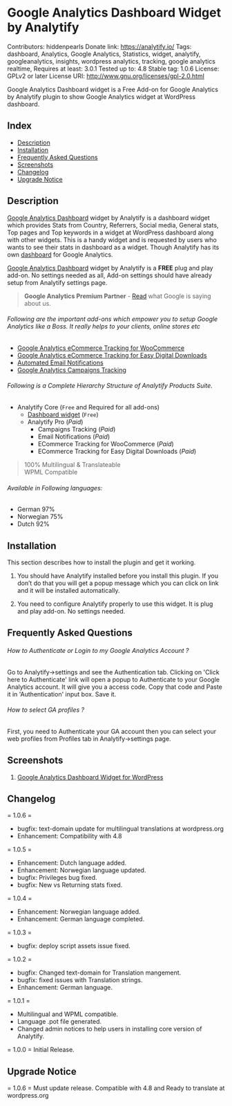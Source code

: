 # Google Analytics Dashboard Widget by Analytify
Contributors: hiddenpearls
Donate link: https://analytify.io/
Tags: dashboard, Analytics, Google Analytics, Statistics, widget, analytify, googleanalytics, insights, wordpress analytics, tracking, google analytics realtime,
Requires at least: 3.0.1
Tested up to: 4.8
Stable tag: 1.0.6
License: GPLv2 or later
License URI: http://www.gnu.org/licenses/gpl-2.0.html

Google Analytics Dashboard widget is a Free Add-on for Google Analytics by Analytify plugin to show Google Analytics widget at WordPress dashboard.

Index
------
- [Description](#description)
- [Installation](#installation)
- [Frequently Asked Questions](#frequently-asked-questions)
- [Screenshots](#screenshots)
- [Changelog](#changelog)
- [Upgrade Notice](#upgrade-notice)
## Description

[Google Analytics Dashboard](http://analytify.io/details) widget by Analytify is a dashboard widget which provides Stats from Country, Referrers, Social media, General stats, Top pages and Top keywords in a widget at WordPress dashboard along with other widgets. This is a handy widget and is requested by users who wants to see their stats in dashboard as a widget. Though Analytify has its own [dashboard](http://analytify.io/details) for Google Analytics.

[Google Analytics Dashboard](http://analytify.io/details) widget by Analytify is a **FREE**  plug and play add-on. No settings needed as all, Add-on settings should have already setup from Analytify settings page.


>**Google Analytics Premium Partner** - [Read](https://www.google.com/analytics/partners/company/5179388639313920/gadp/5629499534213120/app/5707702298738688/listing/5639274879778816) what Google is saying about us.
>

###### Following are the important add-ons which empower you to setup Google Analytics like a Boss. It really helps to your clients, online stores etc

* [Google Analytics eCommerce Tracking for WooCommerce](https://analytify.io/add-ons/woocommerce/)
* [Google Analytics eCommerce Tracking for Easy Digital Downloads](https://analytify.io/add-ons/easy-digital-downloads/)
* [Automated Email Notifications](https://analytify.io/add-ons/email-notifications/)
* [Google Analytics Campaigns Tracking](https://analytify.io/add-ons/campaigns/)

###### Following is a Complete Hierarchy Structure of Analytify Products Suite.

* Analytify Core (`Free` and Required for all add-ons)
    * [Dashboard widget](https://analytify.io/add-ons/google-analytics-dashboard-widget-wordpress/) (`Free`)
    * Analytify Pro (*Paid*)
        * Campaigns Tracking (*Paid*)
        * Email Notifications (*Paid*)
        * ECommerce Tracking for WooCommerce (*Paid*)
        * ECommerce Tracking for Easy Digital Downloads (*Paid*)

> 100% Multilingual & Translateable <br />
> WPML Compatible <br />

###### Available in Following languages:

* German 97%
* Norwegian 75%
* Dutch 92%

## Installation

This section describes how to install the plugin and get it working.

1. You should have Analytify installed before you install this plugin. If you don’t do that you will get a popup message which you can click on link and it will be installed automatically.

2. You need to configure Analytify properly to use this widget. It is plug and play add-on. No settings needed.

## Frequently Asked Questions

###### How to Authenticate or Login to my Google Analytics Account ?

Go to Analytify->settings and see the Authentication tab. Clicking on 'Click here to Authenticate' link will open a popup to Authenticate to your Google Analytics account. It will give you a access code. Copy that code and Paste it in 'Authentication' input box. Save it.

###### How to select GA profiles ?

First, you need to Authenticate your GA account then you can select your web profiles from Profiles tab in Analytify->settings page.

## Screenshots

1. [Google Analytics Dashboard Widget for WordPress](https://analytify.io/features/)

## Changelog

= 1.0.6 =
* bugfix: text-domain update for multilingual translations at wordpress.org
* Enhancement: Compatibility with 4.8

= 1.0.5 =
* Enhancement: Dutch language added.
* Enhancement: Norwegian language updated.
* bugfix: Privileges bug fixed.
* bugfix: New vs Returning stats fixed.

= 1.0.4 =
* Enhancement: Norwegian language added.
* Enhancement: German language completed.

= 1.0.3 =
* bugfix: deploy script assets issue fixed.

= 1.0.2 =
* bugfix: Changed text-domain for Translation mangement.
* bugfix: fixed issues with Translation strings.
* Enhancement: German language.

= 1.0.1 =
* Multilingual and WPML compatible.
* Language .pot file generated.
* Changed admin notices to help users in installing core version of Analytify.

= 1.0.0 =
Initial Release.

## Upgrade Notice

= 1.0.6 =
Must update release. Compatible with 4.8 and Ready to translate at wordpress.org
